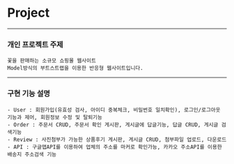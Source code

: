 # Project

-----------------------------------------------------------------------------------------------------------
### 개인 프로젝트 주제
```
꽃을 판매하는 소규모 쇼핑몰 웹사이트 
Model방식의 부트스트랩을 이용한 반응형 웹사이트입니다.
```
------------------------------------------------------------------------------------------------------------
### 구현 기능 설명
```
- User : 회원가입(유효성 검사, 아이디 중복체크, 비밀번호 일치확인), 로그인/로그아웃 기능과 제어, 회원정보 수정 및 탈퇴기능
- Order : 주문서 CRUD, 주문서 확인 게시판, 게시글에 답글기능, 답글 CRUD, 게시글 검색기능
- Review : 사진첨부가 가능한 상품후기 게시판, 게시글 CRUD, 첨부파일 업로드, 다운로드
- API : 구글맵API를 이용하여 업체의 주소를 마커로 확인가능, 카카오 주소API를 이용한 배송지 주소검색 기능
```
